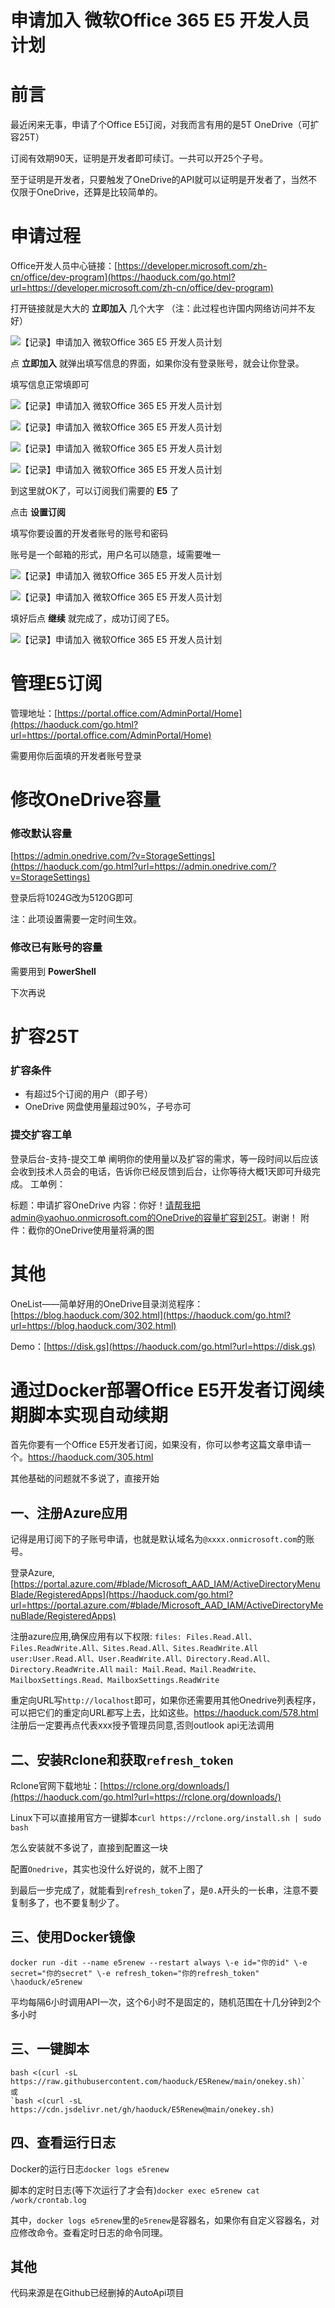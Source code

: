 # 申请加入 微软Office 365 E5 开发人员计划

# 前言

最近闲来无事，申请了个Office E5订阅，对我而言有用的是5T OneDrive（可扩容25T）

订阅有效期90天，证明是开发者即可续订。一共可以开25个子号。

至于证明是开发者，只要触发了OneDrive的API就可以证明是开发者了，当然不仅限于OneDrive，还算是比较简单的。

# 申请过程

Office开发人员中心链接：[https://developer.microsoft.com/zh-cn/office/dev-program](https://haoduck.com/go.html?url=https://developer.microsoft.com/zh-cn/office/dev-program)

打开链接就是大大的 **立即加入** 几个大字 （注：此过程也许国内网络访问并不友好）

![【记录】申请加入 微软Office 365 E5 开发人员计划](https://cdn.jsdelivr.net/gh/xlc520/MyImage/MdImg/officee5_01.jpg)

点 **立即加入** 就弹出填写信息的界面，如果你没有登录账号，就会让你登录。

填写信息正常填即可

![【记录】申请加入 微软Office 365 E5 开发人员计划](https://cdn.jsdelivr.net/gh/xlc520/MyImage/MdImg/officee5_02.jpg)

![【记录】申请加入 微软Office 365 E5 开发人员计划](https://cdn.jsdelivr.net/gh/xlc520/MyImage/MdImg/officee5_03.jpg)

![【记录】申请加入 微软Office 365 E5 开发人员计划](https://cdn.jsdelivr.net/gh/xlc520/MyImage/MdImg/officee5_04.jpg)

![【记录】申请加入 微软Office 365 E5 开发人员计划](https://cdn.jsdelivr.net/gh/xlc520/MyImage/MdImg/officee5_05.jpg)

到这里就OK了，可以订阅我们需要的 **E5** 了

点击 **设置订阅**

填写你要设置的开发者账号的账号和密码

账号是一个邮箱的形式，用户名可以随意，域需要唯一

![【记录】申请加入 微软Office 365 E5 开发人员计划](https://cdn.jsdelivr.net/gh/xlc520/MyImage/MdImg/officee5_06.jpg)

![【记录】申请加入 微软Office 365 E5 开发人员计划](https://cdn.jsdelivr.net/gh/xlc520/MyImage/MdImg/officee5_07.jpg)

填好后点 **继续** 就完成了，成功订阅了E5。

![【记录】申请加入 微软Office 365 E5 开发人员计划](https://cdn.jsdelivr.net/gh/xlc520/MyImage/MdImg/officee5_08.jpg)

# 管理E5订阅

管理地址：[https://portal.office.com/AdminPortal/Home](https://haoduck.com/go.html?url=https://portal.office.com/AdminPortal/Home)

需要用你后面填的开发者账号登录

# 修改OneDrive容量

### 修改默认容量

[https://admin.onedrive.com/?v=StorageSettings](https://haoduck.com/go.html?url=https://admin.onedrive.com/?v=StorageSettings)

登录后将1024G改为5120G即可

注：此项设置需要一定时间生效。

### 修改已有账号的容量

需要用到 **PowerShell**

下次再说

# 扩容25T

### 扩容条件

- 有超过5个订阅的用户（即子号）
- OneDrive 网盘使用量超过90%，子号亦可

### 提交扩容工单

登录后台-支持-提交工单
阐明你的使用量以及扩容的需求，等一段时间以后应该会收到技术人员会的电话，告诉你已经反馈到后台，让你等待大概1天即可升级完成。
工单例：

标题：申请扩容OneDrive
内容：你好！请帮我把admin@yaohuo.onmicrosoft.com的OneDrive的容量扩容到25T。谢谢！
附件：截你的OneDrive使用量将满的图

# 其他

OneList——简单好用的OneDrive目录浏览程序：[https://blog.haoduck.com/302.html](https://haoduck.com/go.html?url=https://blog.haoduck.com/302.html)

Demo：[https://disk.gs](https://haoduck.com/go.html?url=https://disk.gs)



# 通过Docker部署Office E5开发者订阅续期脚本实现自动续期

首先你要有一个Office E5开发者订阅，如果没有，你可以参考这篇文章申请一个。https://haoduck.com/305.html

其他基础的问题就不多说了，直接开始

## 一、注册Azure应用

记得是用订阅下的子账号申请，也就是默认域名为`@xxxx.onmicrosoft.com`的账号。

登录Azure,[https://portal.azure.com/#blade/Microsoft_AAD_IAM/ActiveDirectoryMenuBlade/RegisteredApps](https://haoduck.com/go.html?url=https://portal.azure.com/#blade/Microsoft_AAD_IAM/ActiveDirectoryMenuBlade/RegisteredApps)

注册azure应用,确保应用有以下权限:
`files: Files.Read.All、Files.ReadWrite.All、Sites.Read.All、Sites.ReadWrite.All`
`user:User.Read.All、User.ReadWrite.All、Directory.Read.All、Directory.ReadWrite.All`
`mail: Mail.Read、Mail.ReadWrite、MailboxSettings.Read、MailboxSettings.ReadWrite`

重定向URL写`http://localhost`即可，如果你还需要用其他Onedrive列表程序，可以把它们的重定向URL都写上去，比如这些。https://haoduck.com/578.html
注册后一定要再点代表xxx授予管理员同意,否则outlook api无法调用

## 二、安装Rclone和获取`refresh_token`

Rclone官网下载地址：[https://rclone.org/downloads/](https://haoduck.com/go.html?url=https://rclone.org/downloads/)

Linux下可以直接用官方一键脚本`curl https://rclone.org/install.sh | sudo bash`

怎么安装就不多说了，直接到配置这一块

配置`Onedrive`，其实也没什么好说的，就不上图了

到最后一步完成了，就能看到`refresh_token`了，是`0.A`开头的一长串，注意不要复制多了，也不要复制少了。

## 三、使用Docker镜像

```
docker run -dit --name e5renew --restart always \-e id="你的id" \-e secret="你的secret" \-e refresh_token="你的refresh_token" \haoduck/e5renew
```

平均每隔6小时调用API一次，这个6小时不是固定的，随机范围在十几分钟到2个多小时

## 三、一键脚本

```
bash <(curl -sL https://raw.githubusercontent.com/haoduck/E5Renew/main/onekey.sh)`
或
`bash <(curl -sL https://cdn.jsdelivr.net/gh/haoduck/E5Renew@main/onekey.sh)
```

## 四、查看运行日志

Docker的运行日志`docker logs e5renew`

脚本的定时日志(等下次运行了才会有)`docker exec e5renew cat /work/crontab.log`

其中，`docker logs e5renew`里的`e5renew`是容器名，如果你有自定义容器名，对应修改命令。查看定时日志的命令同理。

## 其他

代码来源是在Github已经删掉的AutoApi项目